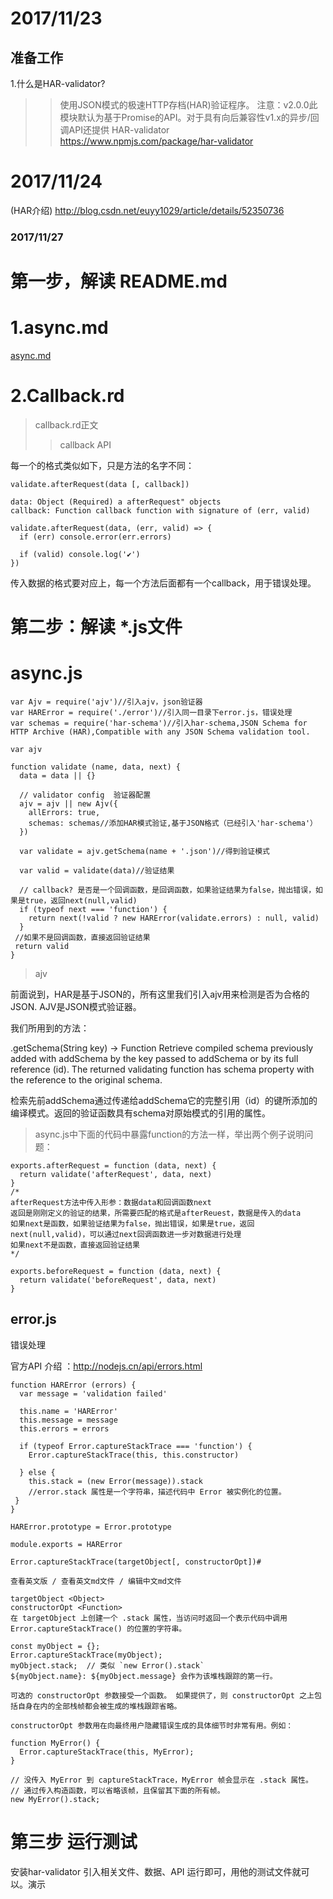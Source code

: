 # 2017/11/23
## 准备工作
1.什么是HAR-validator?
>>使用JSON模式的极速HTTP存档(HAR)验证程序。
>>注意：v2.0.0此模块默认为基于Promise的API。对于具有向后兼容性v1.x的异步/回调API还提供
>>HAR-validator https://www.npmjs.com/package/har-validator
# 2017/11/24
(HAR介绍) http://blog.csdn.net/euyy1029/article/details/52350736

### 2017/11/27
# 第一步，解读 README.md
# 1.async.md
[async.md](https://github.com/2015015413suyuanyuan/har-validator/edit/master/docs/async.md) 


# 2.Callback.rd
>callback.rd正文
>>callback API

每一个的格式类似如下，只是方法的名字不同：
```
validate.afterRequest(data [, callback])

data: Object (Required) a afterRequest" objects
callback: Function callback function with signature of (err, valid)

validate.afterRequest(data, (err, valid) => {
  if (err) console.error(err.errors)

  if (valid) console.log('✔️')
})

```

传入数据的格式要对应上，每一个方法后面都有一个callback，用于错误处理。

# 第二步：解读 *.js文件

# async.js
```
var Ajv = require('ajv')//引入ajv，json验证器
var HARError = require('./error')//引入同一目录下error.js，错误处理
var schemas = require('har-schema')//引入har-schema,JSON Schema for HTTP Archive (HAR),Compatible with any JSON Schema validation tool.

var ajv

function validate (name, data, next) {
  data = data || {}

  // validator config  验证器配置
  ajv = ajv || new Ajv({
    allErrors: true,
    schemas: schemas//添加HAR模式验证,基于JSON格式（已经引入'har-schema'）
  })

  var validate = ajv.getSchema(name + '.json')//得到验证模式

  var valid = validate(data)//验证结果

  // callback? 是否是一个回调函数，是回调函数，如果验证结果为false，抛出错误，如果是true，返回next(null,valid)
  if (typeof next === 'function') {
    return next(!valid ? new HARError(validate.errors) : null, valid)
  }
 //如果不是回调函数，直接返回验证结果
 return valid
}
```
>ajv

前面说到，HAR是基于JSON的，所有这里我们引入ajv用来检测是否为合格的JSON.
AJV是JSON模式验证器。

我们所用到的方法：

.getSchema(String key) -> Function<Object data>
Retrieve compiled schema previously added with addSchema by the key passed to addSchema or by its full reference (id). The returned validating function has schema property with the reference to the original schema.


检索先前addSchema通过传递给addSchema它的完整引用（id）的键所添加的编译模式。返回的验证函数具有schema对原始模式的引用的属性。

>async.js中下面的代码中暴露function的方法一样，举出两个例子说明问题：
```
exports.afterRequest = function (data, next) {
  return validate('afterRequest', data, next)
}
/*
afterRequest方法中传入形参：数据data和回调函数next
返回是刚刚定义的验证的结果，所需要匹配的格式是afterReuest，数据是传入的data
如果next是函数，如果验证结果为false，抛出错误，如果是true，返回next(null,valid)，可以通过next回调函数进一步对数据进行处理
如果next不是函数，直接返回验证结果
*/

exports.beforeRequest = function (data, next) {
  return validate('beforeRequest', data, next)
}
```


## error.js

错误处理

官方API 介绍 ：http://nodejs.cn/api/errors.html

```
function HARError (errors) {
  var message = 'validation failed'

  this.name = 'HARError'
  this.message = message
  this.errors = errors

  if (typeof Error.captureStackTrace === 'function') {
    Error.captureStackTrace(this, this.constructor)
    
  } else {
    this.stack = (new Error(message)).stack 
    //error.stack 属性是一个字符串，描述代码中 Error 被实例化的位置。
 }
}

HARError.prototype = Error.prototype

module.exports = HARError
```
```
Error.captureStackTrace(targetObject[, constructorOpt])#

查看英文版 / 查看英文md文件 / 编辑中文md文件

targetObject <Object>
constructorOpt <Function>
在 targetObject 上创建一个 .stack 属性，当访问时返回一个表示代码中调用 Error.captureStackTrace() 的位置的字符串。

const myObject = {};
Error.captureStackTrace(myObject);
myObject.stack;  // 类似 `new Error().stack`
${myObject.name}: ${myObject.message} 会作为该堆栈跟踪的第一行。

可选的 constructorOpt 参数接受一个函数。 如果提供了，则 constructorOpt 之上包括自身在内的全部栈帧都会被生成的堆栈跟踪省略。

constructorOpt 参数用在向最终用户隐藏错误生成的具体细节时非常有用。例如：

function MyError() {
  Error.captureStackTrace(this, MyError);
}

// 没传入 MyError 到 captureStackTrace，MyError 帧会显示在 .stack 属性。
// 通过传入构造函数，可以省略该帧，且保留其下面的所有帧。
new MyError().stack;
```

# 第三步 运行测试
安装har-validator 
引入相关文件、数据、API
运行即可，用他的测试文件就可以。演示

